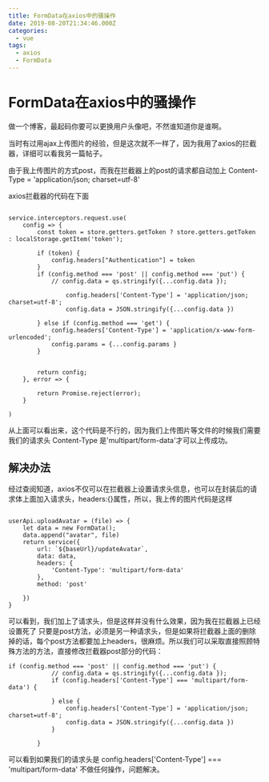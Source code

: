 ```yaml
---
title: FormData在axios中的骚操作
date: 2019-08-20T21:34:46.000Z
categories:
  - vue
tags:
  - axios
  - FormData
---
```


# FormData在axios中的骚操作

做一个博客，最起码你要可以更换用户头像吧，不然谁知道你是谁啊。

当时有过用ajax上传图片的经验，但是这次就不一样了，因为我用了axios的拦截器，详细可以看我另一篇帖子。

由于我上传图片的方式post，而我在拦截器上的post的请求都自动加上 Content-Type = 'application/json; charset=utf-8'

axios拦截器的代码在下面

```

service.interceptors.request.use(
    config => {
        const token = store.getters.getToken ? store.getters.getToken : localStorage.getItem('token');

        if (token) {
            config.headers["Authentication"] = token
        }
        if (config.method === 'post' || config.method === 'put') {
            // config.data = qs.stringify({...config.data });

                config.headers['Content-Type'] = 'application/json; charset=utf-8';
                config.data = JSON.stringify({...config.data })

        } else if (config.method === 'get') {
            config.headers['Content-Type'] = 'application/x-www-form-urlencoded';
            config.params = {...config.params }
        }


        return config;
    }, error => {

        return Promise.reject(error);
    }

)
```

从上面可以看出来，这个代码是不行的，因为我们上传图片等文件的时候我们需要我们的请求头 Content-Type 是'multipart/form-data'才可以上传成功。

## 解决办法

经过查阅知道，axios不仅可以在拦截器上设置请求头信息，也可以在封装后的请求体上面加入请求头，headers:{}属性，所以，我上传的图片代码是这样

```

userApi.uploadAvatar = (file) => {
    let data = new FormData();
    data.append("avatar", file)
    return service({
        url: `${baseUrl}/updateAvatar`,
        data: data,
        headers: {
            'Content-Type': 'multipart/form-data'
        },
        method: 'post'

    })
}
```

可以看到，我们加上了请求头，但是这样并没有什么效果，因为我在拦截器上已经设置死了 只要是post方法，必须是另一种请求头，但是如果将拦截器上面的删除掉的话，每个post方法都要加上headers，很麻烦。所以我们可以采取直接照顾特殊方法的方法，直接修改拦截器post部分的代码：

```
if (config.method === 'post' || config.method === 'put') {
            // config.data = qs.stringify({...config.data });
            if (config.headers['Content-Type'] === 'multipart/form-data') {

            } else {
                config.headers['Content-Type'] = 'application/json; charset=utf-8';
                config.data = JSON.stringify({...config.data })
            }

        }
```

可以看到如果我们的请求头是 config.headers\['Content-Type'] === 'multipart/form-data' 不做任何操作，问题解决。
